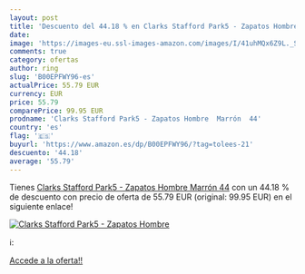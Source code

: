 ```yaml
---
layout: post
title: 'Descuento del 44.18 % en Clarks Stafford Park5 - Zapatos Hombre  '
date: 
image: 'https://images-eu.ssl-images-amazon.com/images/I/41uhMQx6Z9L._SL200_.jpg'
comments: true
category: ofertas
author: ring
slug: 'B00EPFWY96-es'
actualPrice: 55.79 EUR
currency: EUR
price: 55.79
comparePrice: 99.95 EUR
prodname: 'Clarks Stafford Park5 - Zapatos Hombre  Marrón  44'
country: 'es'
flag: '🇪🇸'
buyurl: 'https://www.amazon.es/dp/B00EPFWY96/?tag=tolees-21'
descuento: '44.18'
average: '55.79'
---
```


Tienes [Clarks Stafford Park5 - Zapatos Hombre  Marrón  44](https://www.amazon.es/dp/B00EPFWY96/?tag=tolees-21) con un 44.18 % de descuento con precio de oferta de 55.79 EUR (original: 99.95 EUR) en el siguiente enlace!

[![Clarks Stafford Park5 - Zapatos Hombre  ](https://images-eu.ssl-images-amazon.com/images/I/41uhMQx6Z9L._SL200_.jpg)](https://www.amazon.es/dp/B00EPFWY96/?tag=tolees-21)

ℹ️:


[Accede a la oferta!!](https://www.amazon.es/dp/B00EPFWY96/?tag=tolees-21)
